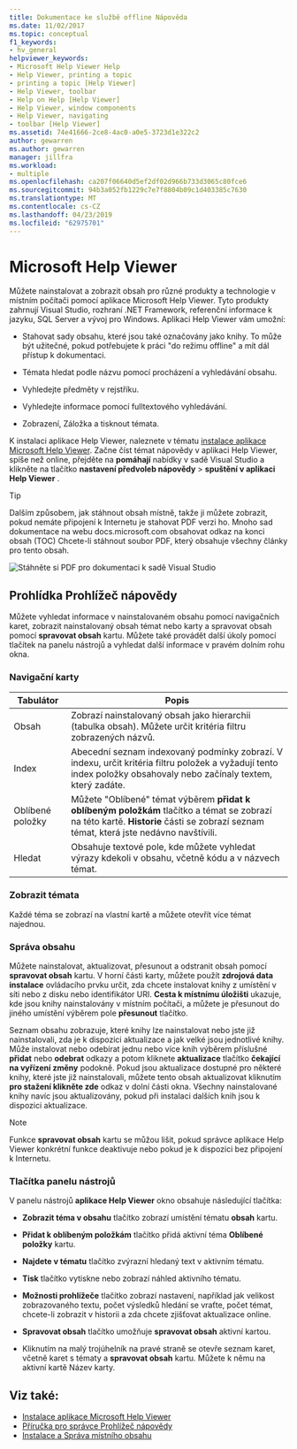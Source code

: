 ```yaml
---
title: Dokumentace ke službě offline Nápověda
ms.date: 11/02/2017
ms.topic: conceptual
f1_keywords:
- hv_general
helpviewer_keywords:
- Microsoft Help Viewer Help
- Help Viewer, printing a topic
- printing a topic [Help Viewer]
- Help Viewer, toolbar
- Help on Help [Help Viewer]
- Help Viewer, window components
- Help Viewer, navigating
- toolbar [Help Viewer]
ms.assetid: 74e41666-2ce8-4ac0-a0e5-3723d1e322c2
author: gewarren
ms.author: gewarren
manager: jillfra
ms.workload:
- multiple
ms.openlocfilehash: ca207f06640d5ef2df02d966b733d3065c80fce6
ms.sourcegitcommit: 94b3a052fb1229c7e7f8804b09c1d403385c7630
ms.translationtype: MT
ms.contentlocale: cs-CZ
ms.lasthandoff: 04/23/2019
ms.locfileid: "62975701"
---
```

# <a name="microsoft-help-viewer"></a>Microsoft Help Viewer

Můžete nainstalovat a zobrazit obsah pro různé produkty a technologie v místním počítači pomocí aplikace Microsoft Help Viewer. Tyto produkty zahrnují Visual Studio, rozhraní .NET Framework, referenční informace k jazyku, SQL Server a vývoj pro Windows. Aplikaci Help Viewer vám umožní:

- Stahovat sady obsahu, které jsou také označovány jako knihy. To může být užitečné, pokud potřebujete k práci "do režimu offline" a mít dál přístup k dokumentaci.

- Témata hledat podle názvu pomocí procházení a vyhledávání obsahu.

- Vyhledejte předměty v rejstříku.

- Vyhledejte informace pomocí fulltextového vyhledávání.

- Zobrazení, Záložka a tisknout témata.

K instalaci aplikace Help Viewer, naleznete v tématu [instalace aplikace Microsoft Help Viewer](../help-viewer/installation.md). Začne číst témat nápovědy v aplikaci Help Viewer, spíše než online, přejděte na **pomáhají** nabídky v sadě Visual Studio a klikněte na tlačítko **nastavení předvoleb nápovědy** > **spuštění v aplikaci Help Viewer** .

> [!TIP]
> Dalším způsobem, jak stáhnout obsah místně, takže ji můžete zobrazit, pokud nemáte připojení k Internetu je stahovat PDF verzi ho. Mnoho sad dokumentace na webu docs.microsoft.com obsahovat odkaz na konci obsah (TOC) Chcete-li stáhnout soubor PDF, který obsahuje všechny články pro tento obsah.
>
> ![Stáhněte si PDF pro dokumentaci k sadě Visual Studio](media/overview/download-pdf.png)

## <a name="help-viewer-tour"></a>Prohlídka Prohlížeč nápovědy

Můžete vyhledat informace v nainstalovaném obsahu pomocí navigačních karet, zobrazit nainstalovaný obsah témat nebo karty a spravovat obsah pomocí **spravovat obsah** kartu. Můžete také provádět další úkoly pomocí tlačítek na panelu nástrojů a vyhledat další informace v pravém dolním rohu okna.

### <a name="navigation-tabs"></a>Navigační karty

|Tabulátor|Popis|
|---|-----------|
|Obsah|Zobrazí nainstalovaný obsah jako hierarchii (tabulka obsah). Můžete určit kritéria filtru zobrazených názvů.|
|Index|Abecední seznam indexovaný podmínky zobrazí. V indexu, určit kritéria filtru položek a vyžadují tento index položky obsahovaly nebo začínaly textem, který zadáte.|
|Oblíbené položky|Můžete "Oblíbené" témat výběrem **přidat k oblíbeným položkám** tlačítko a témat se zobrazí na této kartě. **Historie** části se zobrazí seznam témat, která jste nedávno navštívili.|
|Hledat|Obsahuje textové pole, kde můžete vyhledat výrazy kdekoli v obsahu, včetně kódu a v názvech témat.|

### <a name="view-topics"></a>Zobrazit témata

Každé téma se zobrazí na vlastní kartě a můžete otevřít více témat najednou.

### <a name="manage-content"></a>Správa obsahu

Můžete nainstalovat, aktualizovat, přesunout a odstranit obsah pomocí **spravovat obsah** kartu. V horní části karty, můžete použít **zdrojová data instalace** ovládacího prvku určit, zda chcete instalovat knihy z umístění v síti nebo z disku nebo identifikátor URI. **Cesta k místnímu úložišti** ukazuje, kde jsou knihy nainstalovány v místním počítači, a můžete je přesunout do jiného umístění výběrem pole **přesunout** tlačítko.

Seznam obsahu zobrazuje, které knihy lze nainstalovat nebo jste již nainstalovali, zda je k dispozici aktualizace a jak velké jsou jednotlivé knihy. Může instalovat nebo odebírat jednu nebo více knih výběrem příslušné **přidat** nebo **odebrat** odkazy a potom kliknete **aktualizace** tlačítko **čekající na vyřízení změny** podokně. Pokud jsou aktualizace dostupné pro některé knihy, které jste již nainstalovali, můžete tento obsah aktualizovat kliknutím **pro stažení klikněte zde** odkaz v dolní části okna. Všechny nainstalované knihy navíc jsou aktualizovány, pokud při instalaci dalších knih jsou k dispozici aktualizace.

> [!NOTE]
> Funkce **spravovat obsah** kartu se můžou lišit, pokud správce aplikace Help Viewer konkrétní funkce deaktivuje nebo pokud je k dispozici bez připojení k Internetu.

### <a name="toolbar-buttons"></a>Tlačítka panelu nástrojů

V panelu nástrojů **aplikace Help Viewer** okno obsahuje následující tlačítka:

- **Zobrazit téma v obsahu** tlačítko zobrazí umístění tématu **obsah** kartu.

- **Přidat k oblíbeným položkám** tlačítko přidá aktivní téma **Oblíbené položky** kartu.

- **Najdete v tématu** tlačítko zvýrazní hledaný text v aktivním tématu.

- **Tisk** tlačítko vytiskne nebo zobrazí náhled aktivního tématu.

- **Možnosti prohlížeče** tlačítko zobrazí nastavení, například jak velikost zobrazovaného textu, počet výsledků hledání se vraťte, počet témat, chcete-li zobrazit v historii a zda chcete zjišťovat aktualizace online.

- **Spravovat obsah** tlačítko umožňuje **spravovat obsah** aktivní kartou.

- Kliknutím na malý trojúhelník na pravé straně se otevře seznam karet, včetně karet s tématy a **spravovat obsah** kartu. Můžete k němu na aktivní kartě Název karty.

## <a name="see-also"></a>Viz také:

- [Instalace aplikace Microsoft Help Viewer](../help-viewer/installation.md)
- [Příručka pro správce Prohlížeč nápovědy](../help-viewer/administrator-guide.md)
- [Instalace a Správa místního obsahu](../help-viewer/install-manage-local-content.md)
